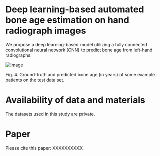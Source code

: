 # Deep learning-based automated bone age estimation on hand radiograph images

We propose a deep learning-based model utilizing a fully connected convolutional neural network (CNN) to predict bone age from left-hand radiographs. 


![image](https://github.com/afiosman/deep-learning-based-bone-age-estimation/assets/10604649/a08d00e6-bd89-47df-8e7b-07c939149445)
 
Fig. 4. Ground-truth and predicted bone age (in years) of some example patients on the test data set. 

# Availability of data and materials
The datasets used in this study are private. 

# Paper
Please cite this paper: XXXXXXXXXX
